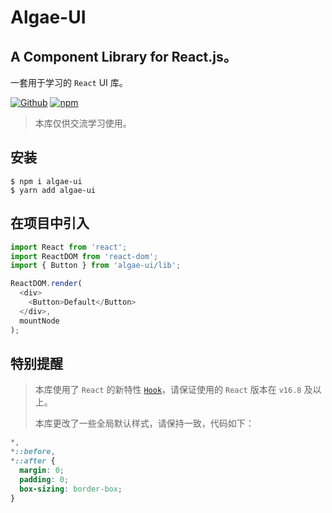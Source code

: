 # Algae-UI

## A Component Library for React.js。
一套用于学习的 `React` UI 库。

[![Github](https://img.shields.io/github/license/YyzclYang/algae-ui.svg)](https://github.com/YyzclYang/algae-ui)
[![npm](https://img.shields.io/npm/v/algae-ui.svg)](https://www.npmjs.com/package/algae-ui)

> 本库仅供交流学习使用。

## 安装

```
$ npm i algae-ui
$ yarn add algae-ui
```

## 在项目中引入

```javascript
import React from 'react';
import ReactDOM from 'react-dom';
import { Button } from 'algae-ui/lib';

ReactDOM.render(
  <div>
    <Button>Default</Button>
  </div>,
  mountNode
);
```

## 特别提醒

> 本库使用了 `React` 的新特性 [`Hook`](https://reactjs.org/docs/hooks-intro.html)，请保证使用的 `React` 版本在 `v16.8` 及以上。
> 
> 本库更改了一些全局默认样式，请保持一致，代码如下：

```css
*,
*::before,
*::after {
  margin: 0;
  padding: 0;
  box-sizing: border-box;
}
```